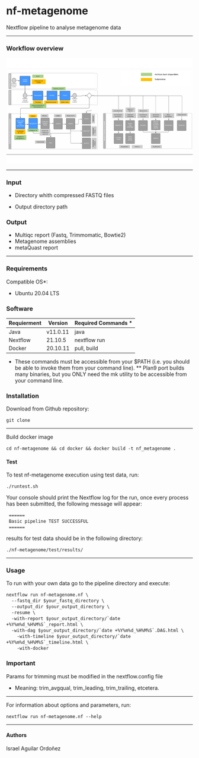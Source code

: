 # **nf-metagenome**

Nextflow pipeline to analyse metagenome data

------------------------------------------------------------------------

### Workflow overview

![General Workflow](docs/Workflow.png)

------------------------------------------------------------------------

### Input

-   Directory whith compressed FASTQ files

-   Output directory path

### Output

-   Multiqc report (Fastq, Trimmomatic, Bowtie2)
-   Metagenome assemblies
-   metaQuast report

------------------------------------------------------------------------

### Requirements

Compatible OS\*:

-   Ubuntu 20.04 LTS

### Software

| Requierment | Version  | Required Commands \* |
|-------------|----------|----------------------|
| Java        | v11.0.11 | java                 |
| Nextflow    | 21.10.5  | nextflow run         |
| Docker      | 20.10.11 | pull, build          |

-   These commands must be accessible from your \$PATH (i.e. you should be able to invoke them from your command line). \*\* Plan9 port builds many binaries, but you ONLY need the mk utility to be accessible from your command line.

### Installation

Download from Github repository:

    git clone 

------------------------------------------------------------------------

Build docker image

    cd nf-metagenome && cd docker && docker build -t nf_metagenome .

#### Test

To test nf-metagenome execution using test data, run:

    ./runtest.sh 

Your console should print the Nextflow log for the run, once every process has been submitted, the following message will appear:

     ======
     Basic pipeline TEST SUCCESSFUL
     ======

results for test data should be in the following directory:

    ./nf-metagenome/test/results/

------------------------------------------------------------------------

### Usage

To run with your own data go to the pipeline directory and execute:

    nextflow run nf-metagenome.nf \
      --fastq_dir $your_fastq_directory \
      --output_dir $your_output_directory \
      -resume \
      -with-report $your_output_directory/`date +%Y%m%d_%H%M%S`_report.html \
      -with-dag $your_output_directory/`date +%Y%m%d_%H%M%S`.DAG.html \
        -with-timeline $your_output_directory/`date +%Y%m%d_%H%M%S`_timeline.html \
        -with-docker

### Important

Params for trimming must be modified in the nextflow.config file

-   Meaning: trim_avgqual, trim_leading, trim_trailing, etcetera.

------------------------------------------------------------------------

For information about options and parameters, run:

    nextflow run nf-metagenome.nf --help

------------------------------------------------------------------------

#### Authors

Israel Aguilar Ordoñez
